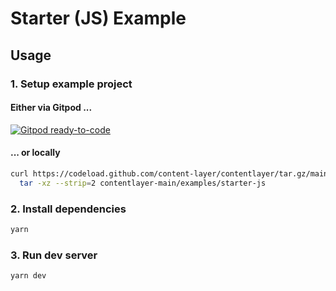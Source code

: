 # Starter (JS) Example

## Usage

### 1. Setup example project

#### Either via Gitpod ...

[![Gitpod ready-to-code](https://img.shields.io/badge/Gitpod-ready--to--code-908a85?logo=gitpod)](http://gitpod.io/#GH_OWNER=contentlayerdev,GH_REPO=contentlayer,GH_SUBDIR=examples\starter-js,GH_COMMAND=yarn/https://github.com/schickling-test/gitpod-open)

#### ... or locally

```sh
curl https://codeload.github.com/content-layer/contentlayer/tar.gz/main | \
  tar -xz --strip=2 contentlayer-main/examples/starter-js
```

### 2. Install dependencies

```sh
yarn
```

### 3. Run dev server

```sh
yarn dev
```

